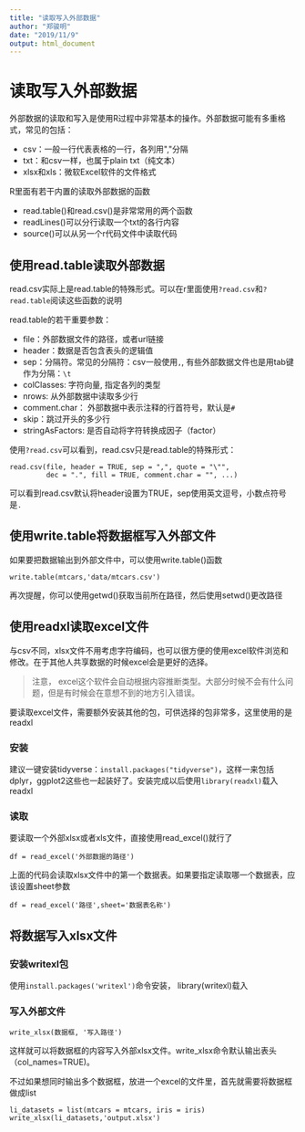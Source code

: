 ```yaml
---
title: "读取写入外部数据"
author: "郑骏明"
date: "2019/11/9"
output: html_document
---
```


# 读取写入外部数据

外部数据的读取和写入是使用R过程中非常基本的操作。外部数据可能有多重格式，常见的包括：

- csv：一般一行代表表格的一行，各列用","分隔
- txt：和csv一样，也属于plain txt（纯文本）
- xlsx和xls：微软Excel软件的文件格式

R里面有若干内置的读取外部数据的函数

- read.table()和read.csv()是非常常用的两个函数
- readLines()可以分行读取一个txt的各行内容
- source()可以从另一个r代码文件中读取代码

## 使用read.table读取外部数据

read.csv实际上是read.table的特殊形式。可以在r里面使用`?read.csv`和`?read.table`阅读这些函数的说明

read.table的若干重要参数：

- file：外部数据文件的路径，或者url链接
- header：数据是否包含表头的逻辑值
- sep：分隔符。常见的分隔符：csv一般使用`,`, 有些外部数据文件也是用tab键作为分隔：`\t`
- colClasses: 字符向量, 指定各列的类型
- nrows: 从外部数据中读取多少行
- comment.char： 外部数据中表示注释的行首符号，默认是`#`
- skip：跳过开头的多少行
- stringAsFactors: 是否自动将字符转换成因子（factor）

使用`?read.csv`可以看到，read.csv只是read.table的特殊形式：

```
read.csv(file, header = TRUE, sep = ",", quote = "\"",
         dec = ".", fill = TRUE, comment.char = "", ...)
```

可以看到read.csv默认将header设置为TRUE，sep使用英文逗号，小数点符号是`.`

## 使用write.table将数据框写入外部文件

如果要把数据输出到外部文件中，可以使用write.table()函数

```{r}
write.table(mtcars,'data/mtcars.csv')
```

再次提醒，你可以使用getwd()获取当前所在路径，然后使用setwd()更改路径

## 使用readxl读取excel文件

与csv不同，xlsx文件不用考虑字符编码，也可以很方便的使用excel软件浏览和修改。在于其他人共享数据的时候excel会是更好的选择。

> 注意， excel这个软件会自动根据内容推断类型。大部分时候不会有什么问题，但是有时候会在意想不到的地方引入错误。

要读取excel文件，需要额外安装其他的包，可供选择的包非常多，这里使用的是readxl

### 安装

建议一键安装tidyverse：`install.packages("tidyverse")`，这样一来包括dplyr，ggplot2这些也一起装好了。安装完成以后使用`library(readxl)`载入readxl

### 读取

要读取一个外部xlsx或者xls文件，直接使用read_excel()就行了

```{r}
df = read_excel('外部数据的路径')
```

上面的代码会读取xlsx文件中的第一个数据表。如果要指定读取哪一个数据表，应该设置sheet参数

```{r}
df = read_excel('路径',sheet='数据表名称')
```

## 将数据写入xlsx文件

### 安装writexl包

使用`install.packages('writexl')`命令安装， library(writexl)载入

### 写入外部文件

```{r}
write_xlsx(数据框, '写入路径')
```

这样就可以将数据框的内容写入外部xlsx文件。write_xlsx命令默认输出表头（col_names=TRUE)。

不过如果想同时输出多个数据框，放进一个excel的文件里，首先就需要将数据框做成list

```{r}
li_datasets = list(mtcars = mtcars, iris = iris)
write_xlsx(li_datasets,'output.xlsx')
```
